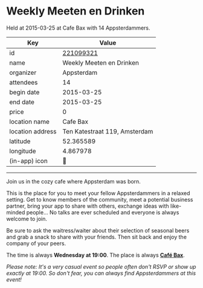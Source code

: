 # Weekly Meeten en Drinken
Held at 2015-03-25 at Cafe Bax with 14 Appsterdammers.
        
|Key|Value
|---|---|
|id|[221099321](https://www.meetup.com/appsterdam/events/221099321/)|
|name|Weekly Meeten en Drinken|
|organizer|Appsterdam|
|attendees|14|
|begin date|2015-03-25|
|end date|2015-03-25|
|price|0|
|location name|Cafe Bax|
|location address|Ten Katestraat 119, Amsterdam|
|latitude|52.365589|
|longitude|4.867978|
|(in-app) icon|🍺|

---

Join us in the cozy cafe where Appsterdam was born.

This is the place for you to meet your fellow Appsterdammers in a relaxed setting. Get to know members of the community, meet a potential business partner, bring your app to share with others, exchange ideas with like-minded people... No talks are ever scheduled and everyone is always welcome to join.

Be sure to ask the waitress/waiter about their selection of seasonal beers and grab a snack to share with your friends. Then sit back and enjoy the company of your peers.

The time is always **Wednesday at 19:00**. The place is always **[Café Bax](http://www.cafebax.nl/)**.

*Please note: It's a very casual event so people often don't RSVP or show up exactly at 19:00. So don't fear, you can *always* find Appsterdammers at this event!*


